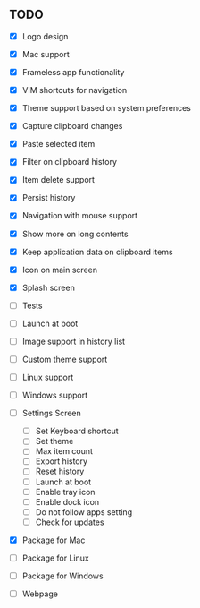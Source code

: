 TODO
----

- [x] Logo design
- [x] Mac support
- [x] Frameless app functionality
- [x] VIM shortcuts for navigation
- [x] Theme support based on system preferences
- [x] Capture clipboard changes
- [x] Paste selected item
- [x] Filter on clipboard history
- [x] Item delete support
- [x] Persist history
- [x] Navigation with mouse support
- [x] Show more on long contents
- [x] Keep application data on clipboard items
- [x] Icon on main screen
- [x] Splash screen
- [ ] Tests
- [ ] Launch at boot
- [ ] Image support in history list
- [ ] Custom theme support
- [ ] Linux support
- [ ] Windows support

- [ ] Settings Screen
  - [ ] Set Keyboard shortcut
  - [ ] Set theme
  - [ ] Max item count
  - [ ] Export history
  - [ ] Reset history
  - [ ] Launch at boot
  - [ ] Enable tray icon
  - [ ] Enable dock icon
  - [ ] Do not follow apps setting
  - [ ] Check for updates

- [x] Package for Mac
- [ ] Package for Linux
- [ ] Package for Windows

- [ ] Webpage
